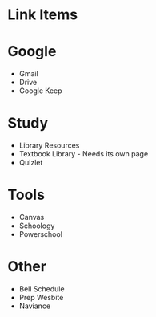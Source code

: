 # Link Items

# Google
- Gmail
- Drive
- Google Keep

# Study
- Library Resources
- Textbook Library - Needs its own page
- Quizlet

# Tools
- Canvas
- Schoology
- Powerschool

# Other
- Bell Schedule
- Prep Wesbite
- Naviance
